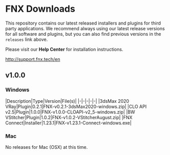 # FNX Downloads
This repository contains our latest released installers and plugins for third party applications. We recommend always using our latest release versions for all software and plugins, but you can also find previous versions in the `releases` link above.

Please visit our **Help Center** for installation instructions.

http://support.fnx.tech/en


## v1.0.0

### Windows

|Description|Type|Version|File(s)|
|-|-|-|-|-|
|3dsMax 2020 VRay|Plugin|0.2.1|FNX\-v0.2.1\-3dsMax2020\-windows.zip|
|CLO API v2.5|Plugin|1.0.0|FNX\-v1.0.0\-CLOAPI\-v2_5\-windows.zip|
|BW VStitcher|Plugin|1.0.2|FNX\-v1.0.2\-VStitcherAugust.zip|
|FNX Connect|Installer|1.23.1|FNX\-v1.23.1\-Connect\-windows.exe|

### Mac
No releases for Mac (OSX) at this time.